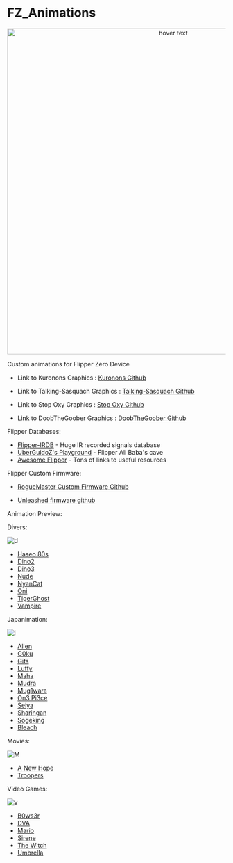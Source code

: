 # FZ_Animations

<p align="center"> <img src="https://i.postimg.cc/fybb82KG/Haseo.png" width="750" title="hover text"> 

Custom animations for Flipper Zéro Device

- Link to Kuronons Graphics : [Kuronons Github](https://github.com/Kuronons/FZ_graphics#links-of-interest--flipper-graphics)

- Link to Talking-Sasquach Graphics : [Talking-Sasquach Github](https://github.com/skizzophrenic/Talking-Sasquach)

- Link to Stop Oxy Graphics : [Stop Oxy Github](https://github.com/stopoxy/FZAnimations)
  
- Link to DoobTheGoober Graphics : [DoobTheGoober Github](https://github.com/CharlesTheGreat77/FlipperZeroAnimation)

Flipper Databases:

- [Flipper-IRDB](https://github.com/UberGuidoZ/Flipper-IRDB) - Huge IR recorded signals database
- [UberGuidoZ's Playground](https://github.com/UberGuidoZ/Flipper) - Flipper Ali Baba's cave
- [Awesome Flipper](https://github.com/UberGuidoZ/awesome-flipperzero) - Tons of links to useful resources

Flipper Custom Firmware:

- [RogueMaster Custom Firmware Github](https://github.com/RogueMaster/flipperzero-firmware-wPlugins/releases)

- [Unleashed firmware github](https://github.com/Eng1n33r/flipperzero-firmware)

  
Animation Preview:
  
  Divers:
  
  ![d](https://user-images.githubusercontent.com/7059354/195798447-24af0c96-0513-4f76-b0be-d8d0d777921b.jpg)

   - [Haseo 80s](https://github.com/Haseosama/FZ_Animations/blob/main/Divers/Haseo_80s_128x64/Readme.md)
 - [Dino2](https://github.com/Haseosama/FZ_Animations/blob/main/Divers/Haseo_Dino2_128x64/Readme.md)
 - [Dino3](https://github.com/Haseosama/FZ_Animations/blob/main/Divers/Haseo_Dino3_128x64/Readme.md)
 - [Nude](https://github.com/Haseosama/FZ_Animations/blob/main/Divers/Haseo_Nude_128x64/Readme.md)
 - [NyanCat](https://github.com/Haseosama/FZ_Animations/blob/main/Divers/Haseo_NyanCat_128x64/Readme.md)
 - [Oni](https://github.com/Haseosama/FZ_Animations/blob/main/Divers/Haseo_Oni_128x64/Readme.md)
 - [TigerGhost](https://github.com/Haseosama/FZ_Animations/blob/main/Divers/Haseo_TigerGhost_128x64/Readme.md)
 - [Vampire](https://github.com/Haseosama/FZ_Animations/blob/main/Divers/Haseo_Vampire_128x64/Readme.md)
  
  Japanimation: 
  
  ![i](https://user-images.githubusercontent.com/7059354/195796150-e30e0922-839f-4d89-8f31-2fb1d7154c34.png)
  
 - [Allen](https://github.com/Haseosama/FZ_Animations/blob/main/Japanimation/Haseo_Allen_128x64/Readme.md)
 - [G0ku](https://github.com/Haseosama/FZ_Animations/blob/main/Japanimation/Hase_G0ku_128x64/Readme.md)
 - [Gits](https://github.com/Haseosama/FZ_Animations/blob/main/Japanimation/Haseo_GITS_128x64/Readme.md)
 - [Luffy](https://github.com/Haseosama/FZ_Animations/blob/main/Japanimation/Haseo_Luffy_128x64/Readme.md)
 - [Maha](https://github.com/Haseosama/FZ_Animations/blob/main/Japanimation/Haseo_Maha_128x64/Readme.md)
 - [Mudra](https://github.com/Haseosama/FZ_Animations/blob/main/Japanimation/Haseo_Mudra_128x64/Readme.md)
 - [Mug1wara](https://github.com/Haseosama/FZ_Animations/blob/main/Japanimation/Haseo_Mug1wara_128x64/Readme.md)
 - [On3 Pi3ce](https://github.com/Haseosama/FZ_Animations/blob/main/Japanimation/Haseo_On3_Pi3ce_128x64/Readme.md)
 - [Seiya](https://github.com/Haseosama/FZ_Animations/blob/main/Japanimation/Haseo_Seiya_128x64/Readme.md)
 - [Sharingan](https://github.com/Haseosama/FZ_Animations/blob/main/Japanimation/Haseo_Sharingan_128x64/Readme.md)
 - [Sogeking](https://github.com/Haseosama/FZ_Animations/blob/main/Japanimation/Haseo_Sogeking_128x64/Readme.md)
 - [Bleach](https://github.com/Haseosama/FZ_Animations/blob/main/Japanimation/Haseo_Bleach_128x64/Readme.md)
  
  Movies:
  
  ![M](https://user-images.githubusercontent.com/7059354/195797616-f2189a0f-97de-4d32-a2b9-6f44f3df4129.jpg)

 - [A New Hope](https://github.com/Haseosama/FZ_Animations/blob/main/Movies/Haseo_A_New_Hope_128x64/Readme.md)
 - [Troopers](https://github.com/Haseosama/FZ_Animations/blob/main/Movies/Haseo_Troopers_128x64/Readme.md)
  
  Video Games:
  
  ![v](https://user-images.githubusercontent.com/7059354/195797172-55c38457-e802-47a9-a71c-b173b2565252.jpg)
  
 - [B0ws3r](https://github.com/Haseosama/FZ_Animations/blob/main/Video%20Games/Haseo_B0ws3r_128x64/Readme.md)
 - [DVA](https://github.com/Haseosama/FZ_Animations/blob/main/Video%20Games/Haseo_DVA_128x64/Readme.md)
 - [Mario](https://github.com/Haseosama/FZ_Animations/blob/main/Video%20Games/Haseo_Mario_128x64/Readme.md)
 - [Sirene](https://github.com/Haseosama/FZ_Animations/blob/main/Video%20Games/Haseo_Sirene_128x64/Readme.md)
 - [The Witch](https://github.com/Haseosama/FZ_Animations/blob/main/Video%20Games/Haseo_The_Witch_128x64/Readme.md)
 - [Umbrella](https://github.com/Haseosama/FZ_Animations/blob/main/Video%20Games/Haseo_Umbrella_128x64/Readme.md)
  
